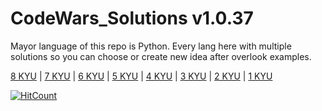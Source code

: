 # CodeWars_Solutions v1.0.37

Mayor language of this repo is Python. 
Every lang here with multiple solutions so you can choose or create new idea after overlook examples.

[8 KYU](https://github.com/MolfarUA/CodeWars_Python/tree/main/8%20kyu) | [7 KYU](https://github.com/MolfarUA/CodeWars_Python/tree/main/7%20kyu) | [6 KYU](https://github.com/MolfarUA/CodeWars_Python/tree/main/6%20kyu) | [5 KYU](https://github.com/MolfarUA/CodeWars_Python/tree/main/5%20kyu) | [4 KYU](https://github.com/MolfarUA/CodeWars_Python/tree/main/4%20kyu/) | [3 KYU](https://github.com/MolfarUA/CodeWars_Python/tree/main/3%20kyu/) | [2 KYU](https://github.com/MolfarUA/CodeWars_Python/tree/main/2%20kyu) | [1 KYU](https://github.com/MolfarUA/CodeWars_Python/tree/main/1%20kyu)

  [![HitCount](https://hits.dwyl.com/MolfarUA/CodeWars_Solutions.svg?style=flat-square)](http://hits.dwyl.com/MolfarUA/CodeWars_Solutions)
